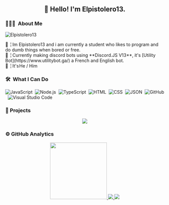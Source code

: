 <h2 align="center">👋 Hello! I'm Elpistolero13.</h2>
<h3> 👨🏻‍💻 &nbsp;About Me</h3>
<p align="left"> <img src="https://komarev.com/ghpvc/?username=Elpistolero131" alt="Elpistolero13" /> </p>
📌 ╎ Im Elpistolero13 and i am currently a student who likes to program and do dumb things when bored or free.<br>
🤖 ╎ Currently making discord bots using **Discord.JS V13**, it's [Utility Bot](https://www.utilitybot.ga/) a French and English bot.<br>
👷 ╎ It's He / Him

<h3> 🛠 &nbsp;What I Can Do </h3>

![JavaScript](https://img.shields.io/badge/-JavaScript-05122A?style=flat&logo=javascript)&nbsp;
![Node.js](https://img.shields.io/badge/-Node.js-05122A?style=flat&logo=node.js)&nbsp;
![TypeScript](https://img.shields.io/badge/-TypeScrip-05122A?style=flat&logo=typescript)&nbsp;
![HTML](https://img.shields.io/badge/-HTML-05122A?style=flat&logo=HTML5)&nbsp;
![CSS](https://img.shields.io/badge/-CSS-05122A?style=flat&logo=CSS3&logoColor=1572B6)&nbsp;
![JSON](https://img.shields.io/badge/-JSON-05122A?style=flat&logo=json)&nbsp;
![GitHub](https://img.shields.io/badge/-GitHub-05122A?style=flat&logo=github)&nbsp;
![Visual Studio Code](https://img.shields.io/badge/-Visual%20Studio%20Code-05122A?style=flat&logo=visual-studio-code&logoColor=007ACC)&nbsp;

<h3> 📎&nbsp;Projects </h3>
<p align="center">
<a href="https://github.com/Elpistolero131/UtilityBot"><img src="https://github-readme-stats.vercel.app/api/pin/?username=Elpistolero131&repo=UtilityBot&theme=chartreuse-dark"></a>
  </p>
  
<h3> ⚙️&nbsp;GitHub Analytics</h3>

<p align="center">
<a href="https://github.com/Elpistolero131">
  <img height="180em" src="https://github-readme-stats-eight-theta.vercel.app/api?username=Elpistolero131&show_icons=true&theme=algolia&include_all_commits=true&count_private=true"/>
 <img src="https://github-readme-stats.vercel.app/api/wakatime?username=Elpistolero131&layout=compact&theme=radical">
  <img src="https://wakatime.com/share/@6dea2851-3254-4bc9-a015-e42ad67d8de6/52513d4b-a32f-4daf-9a16-80cde2064777.png" />
</a>
</p>
